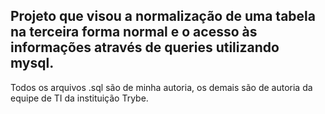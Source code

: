 ## Projeto que visou a normalização  de uma tabela na terceira forma normal e o acesso às informações através de queries utilizando mysql.

Todos os arquivos .sql são de minha autoria, os demais são de autoria da equipe de TI da instituição Trybe.
